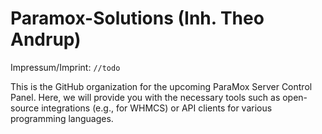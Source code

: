 # Paramox-Solutions (Inh. Theo Andrup)
Impressum/Imprint: `//todo`

This is the GitHub organization for the upcoming ParaMox Server Control Panel.
Here, we will provide you with the necessary tools such as open-source integrations (e.g., for WHMCS) 
or API clients for various programming languages.
